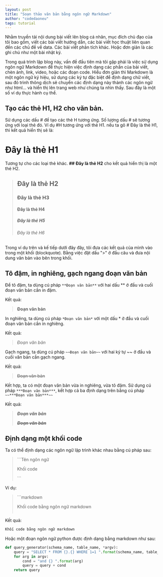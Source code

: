 ```yaml
---
layout: post
title: "Soạn thảo văn bản bằng ngôn ngữ Markdown"
author: "codedaoneu"
tags: tutorial
---
```


Nhằm truyền tải nội dung bài viết lên blog cá nhân, mục đích chủ đạo của tôi bao gồm, viết các bài viết hướng dẫn, các bài viết học thuật liên quan đến các chủ đề về data. Các bài viết phân tích khác. Hoặc đơn giản là các ghi chú như một bài nhật ký.

Trong quá trình lập blog này, vấn đề đầu tiên mà tôi gặp phải là việc sử dụng ngôn ngữ Markdown để thực hiện việc định dạng các phần của bài viết, chèn ảnh, link, video, hoặc các đoạn code. Hiểu đơn giản thì Markdown là một ngôn ngữ ký hiệu, sử dụng các ký tự đặc biệt để định dạng chữ viết, sau đó trình thông dịch sẽ chuyển các định dạng này thành các ngôn ngữ như html... và hiển thị lên trang web như chúng ta nhìn thấy. Sau đây là một số ví dụ thực hành cụ thể.

## Tạo các thẻ H1, H2 cho văn bản.

Sử dụng các dấu # để tạo các thẻ  H tương ứng.  Số lượng dấu # sẽ tương ứng với loại thẻ đó. Ví dụ #H tương ứng với thẻ H1. nếu ta gõ # Đây là thẻ H1, thì kết quả hiển thị sẽ là:

# Đây là thẻ H1

Tương tự cho các loại thẻ khác. **## Đây là thẻ H2** cho kết quả hiển thị là một thẻ H2.

> ## Đây là thẻ H2
> ### Đây là thẻ H3
> #### Đây là thẻ H4
> ##### Đây là thẻ H5
> ###### Đây là thẻ H6

Trong ví dụ trên và kế tiếp dưới đây đây, tôi đưa các kết quả của mình vào trong một khối (blockquote). Bằng việc đặt dấu ">" ở đầu câu và đưa nội dung văn bản vào bên trong khối.

## Tô đậm, in nghiêng, gạch ngang đoạn văn bản
Để tô đậm, ta dùng cú pháp `**Đoạn văn bản**` với hai dấu ** ở đầu và cuối đoạn văn bản cần in đậm.

Kết quả:

> **Đoạn văn bản**

In nghiêng, ta dùng cú pháp `*Đoạn văn bản*` với một dấu * ở đầu và cuối đoạn văn bản cần in nghiêng.

Kết quả:

> *Đoạn văn bản*

Gạch ngang, ta dùng cú pháp `~~Đoạn văn bản~~` với hai ký tự ~~ ở đầu và cuối văn bản cần gạch ngang.

Kết quả:

> ~~Đoạn văn bản~~

Kết hợp, ta có một đoạn văn bản vừa in nghiêng, vừa tô đậm. Sử dụng cú pháp `***Đoạn văn bản***`, kết hợp cả ba định dạng trên bằng cú pháp `~~***Đoạn văn bản***~~`

Kết quả:

> ***Đoạn văn bản***
>
> ~~***Đoạn văn bản***~~

## Định dạng một khối code

Ta có thể định dạng các ngôn ngữ lập trình khác nhau bằng cú pháp sau:

>\```Tên ngôn ngữ
>
>Khối code
>
>\```

Ví dụ:

>\```markdown
>
>Khối code bằng ngôn ngữ markdown
>
>```

Kết quả:

```markdown
Khối code bằng ngôn ngữ markdown
```

Hoặc một đoạn ngôn ngữ python được định dạng bằng markdown như sau:

```python
def query_generator(schema_name, table_name, *argv):
    query = "SELECT * FROM {}.{} WHERE 1=1 ".format(schema_name, table_name)
    for arg in argv:
        cond = "and {} ".format(arg)
        query = query + cond
    return query
```
